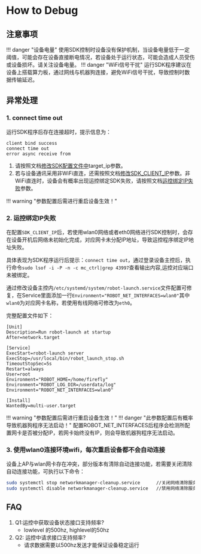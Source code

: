 # How to Debug

## 注意事项
!!! danger "设备电量"
    使用SDK控制时设备没有保护机制，当设备电量低于一定阈值，可能会存在设备直接断电情况，若设备处于运行状态，可能会造成人员受伤或设备损坏。请关注设备电量。
!!! danger "WiFi信号干扰"
    运行SDK程序建议在设备上搭载算力板，通过网线与机器狗连接，避免WiFi信号干扰，导致控制时数据传输延迟。
## 异常处理
### 1. connect time out
运行SDK程序后存在连接超时，提示信息为：
```shell
client bind success
connect time out
error async receive from
```

1. 请按照文档[修改SDK配置文件中](deploy.md#22-sdk)target_ip参数。
2. 若与设备通讯采用非WiFi直连，还需按照文档[修改SDK_CLIENT_IP](deploy.md#23-sdk_client_ip)参数。非WiFi直连时，设备会有概率出现运控绑定SDK失败，请按照文档[运控绑定IP失败](#2-ip)参数。

!!! warning "参数配置后需进行重启设备生效！"
    
### 2. 运控绑定IP失败
在配置`SDK_CLIENT_IP`后，若使用wlan0网络或者eth0网络进行SDK控制时，会存在设备开机后网络未初始化完成，对应网卡未分配IP地址，导致运控程序绑定IP地址失败。

具体表现为SDK程序运行后提示：`connect time out`，通过登录设备主控后，执行命令`sudo lsof -i -P -n -c mc_ctrl|grep 43997`查看输出内容,运控对应端口未被绑定。

通过修改设备主控内`/etc/systemd/system/robot-launch.service`文件配置可修复，在Service里面添加一行`Environment="ROBOT_NET_INTERFACES=wlan0"`其中`wlan0`为对应网卡名称，若使用有线网络可修改为`eth0`。

完整配置文件如下：
```service hl_lines="13" 
[Unit]
Description=Run robot-launch at startup
After=network.target

[Service]
ExecStart=robot-launch server
ExecStop=/usr/local/bin/robot_launch_stop.sh
TimeoutStopSec=5s
Restart=always
User=root
Environment="ROBOT_HOME=/home/firefly"
Environment="ROBOT_LOG_DIR=/userdata/log"
Environment="ROBOT_NET_INTERFACES=wlan0"

[Install]
WantedBy=multi-user.target
```

!!! warning "参数配置后需进行重启设备生效！"
!!! danger "此参数配置后有概率导致机器狗程序无法启动！"
    配置ROBOT_NET_INTERFACES后程序会检测所配置网卡是否被分配IP，若网卡始终没有IP，则会导致机器狗程序无法启动。

### 3. 使用wlan0连接环境wifi，每次重启设备都不会自动连接
设备上AP与wlan网卡存在冲突，部分版本有清除自动连接功能，若需要关闭清除自动连接功能，可执行以下命令：
```bash
sudo systemctl stop networkmanager-cleanup.service      //关闭网络清除服务
sudo systemctl disable networkmanager-cleanup.service   //禁用网络清除服务
```

## FAQ
1. Q1:运控中获取设备状态接口支持频率?
    - lowlevel 的500hz, highlevel的50hz
2. Q2: 运控中请求接口支持频率?
    - 请求数据需要以500hz发送才能保证设备稳定运行